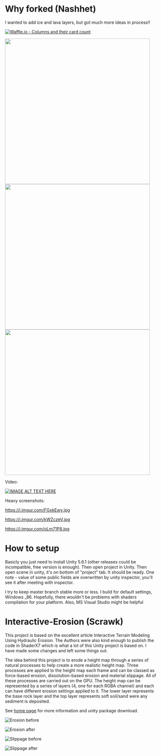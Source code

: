 # Why forked (Nashhet)
I wanted to add ice and lava layers, but got much more ideas in process!!

[![Waffle.io - Columns and their card count](https://badge.waffle.io/Nashet/Interactive-Erosion.svg?columns=all)](https://waffle.io/Nashet/Interactive-Erosion)

<img src="https://i.imgur.com/Bxg7RKQ.png" width="480">
<img src="https://i.imgur.com/DU4cini.png" width="480">
<img src="https://i.imgur.com/JWPgypa.png" width="480">

Video:

[![IMAGE ALT TEXT HERE](https://img.youtube.com/vi/9R8hk3Yn_nI/0.jpg)](https://www.youtube.com/watch?v=9R8hk3Yn_nI)

Heavy screenshots:

https://i.imgur.com/FGxkEwy.jpg

https://i.imgur.com/kWZczeV.jpg

https://i.imgur.com/oLm71P8.jpg

# How to setup

Basicly you just need to install Unity 5.6.1 (other releases could be incompatible, free version is enough). Then open project in Unity. Then open scene in unity, it's on bottom of "project" tab. It should be ready.
One note - value of some publiс fields are overwritten by unity inspector, you'll see it after meeting with inspector.

I try to keep master branch stable more or less.
I build for default settings, Windows _86. Hopefully, there wouldn't be problems with shaders compilation for your platform.
Also, MS Visual Studio might be helpful

# Interactive-Erosion (Scrawk)

This project is based on the excellent article Interactive Terrain Modeling Using Hydraulic Erosion. The Authors were also kind enough to publish the code in ShaderX7 which is what a lot of this Unity project is based on. I have made some changes and left some things out. 

The idea behind this project is to erode a height map through a series of natural processes to help create a more realistic height map. Three processes are applied to the height map each frame and can be classed as force-based erosion, dissolution-based erosion and material slippage. All of these processes are carried out on the GPU. The height map can be represented by a series of layers (4, one for each RGBA channel) and each can have different erosion settings applied to it. The lower layer represents the base rock layer and the top layer represents soft soil/sand were any sediment is deposited.

See [home page](https://www.digital-dust.com/single-post/2017/03/20/Interactive-erosion-in-Unity) for more information and unity package download.

![Erosion before](https://static.wixstatic.com/media/1e04d5_6721007a4e2c4e3c8c50d1162bfc6b21~mv2.jpg/v1/fill/w_550,h_255,al_c,q_80,usm_0.66_1.00_0.01/1e04d5_6721007a4e2c4e3c8c50d1162bfc6b21~mv2.jpg)

![Erosion after](https://static.wixstatic.com/media/1e04d5_4660dbb922224cffad11afdf25d52511~mv2.jpg/v1/fill/w_550,h_254,al_c,q_80,usm_0.66_1.00_0.01/1e04d5_4660dbb922224cffad11afdf25d52511~mv2.jpg)

![Slippage before](https://static.wixstatic.com/media/1e04d5_7f43e789451848328c0bb8387a98f611~mv2.jpg/v1/fill/w_550,h_254,al_c,q_80,usm_0.66_1.00_0.01/1e04d5_7f43e789451848328c0bb8387a98f611~mv2.jpg)

![Slippage after](https://static.wixstatic.com/media/1e04d5_17f8774e4090442aaaa55526ac70a119~mv2.jpg/v1/fill/w_550,h_255,al_c,q_80,usm_0.66_1.00_0.01/1e04d5_17f8774e4090442aaaa55526ac70a119~mv2.jpg)




